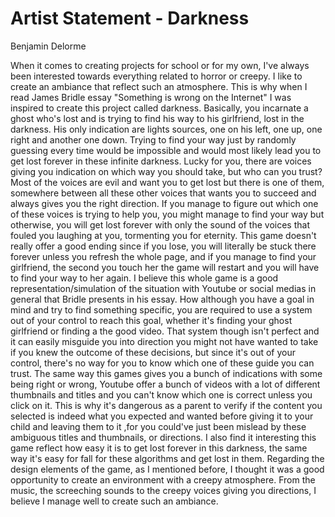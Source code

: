 # Artist Statement  - Darkness
Benjamin Delorme


When it comes to creating projects for school or for my own, I've always been interested towards everything related to horror or creepy. I like to create an ambiance that reflect such an atmosphere. This is why when I read James Bridle essay  "Something is wrong on the Internet" I was inspired to create this project called darkness. Basically, you incarnate a ghost who's lost and is trying to find his way to his girlfriend, lost in the darkness. His only indication are lights sources, one on his left, one up, one right and another one down. Trying to find your way just by randomly guessing every time would be impossible and would most likely lead you to get lost forever in these infinite darkness. Lucky for you, there are voices giving you indication on which way you should take, but who can you trust? Most of the voices are evil and want you to get lost but there is one of them, somewhere between all these other voices that wants you to succeed and always gives you the right direction. If you manage to figure out which one of these voices is trying to help you, you might manage to find your way but otherwise, you will get lost forever with only the sound of the voices that fouled you laughing at you, tormenting you for eternity. This game doesn't really offer a good ending since if you lose, you will literally be stuck there forever unless you refresh the whole page, and if you manage to find your girlfriend, the second you touch her the game will restart and you will have to find your way to her again. I believe this whole game is a good representation/simulation of the situation with Youtube or social medias in general that Bridle presents in his essay. How although you have a goal in mind and try to find something specific, you are required to use a system out of your control to reach this goal, whether it's finding your ghost girlfriend or finding a the good video. That system though isn't perfect and it can easily misguide you into direction you might not have wanted to take if you knew the outcome of these decisions, but since it's out of your control, there's no way for you to know which one of these guide you can trust. The same way this games gives you a bunch of indications with some being right or wrong, Youtube offer a bunch of videos with a lot of different thumbnails and titles and you can't know which one is correct unless you click on it. This is why it's dangerous as a parent to verify if the content you selected is indeed what you expected and wanted before giving it to your child and leaving them to it ,for you could've just been mislead by these ambiguous titles and thumbnails, or directions. I also find it interesting this game reflect how easy it is to get lost forever in this darkness, the same way it's easy for fall for these algorithms and get lost in them. Regarding the design elements of the game, as I mentioned before, I thought it was a good opportunity to create an environment with a creepy atmosphere. From the music, the screeching sounds to the creepy voices giving you directions, I believe I manage well to create such an ambiance.
